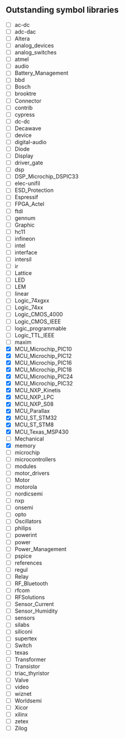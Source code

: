 ## Outstanding symbol libraries

- [ ] ac-dc
- [ ] adc-dac
- [ ] Altera
- [ ] analog_devices
- [ ] analog_switches
- [ ] atmel
- [ ] audio
- [ ] Battery_Management
- [ ] bbd
- [ ] Bosch
- [ ] brooktre
- [ ] Connector
- [ ] contrib
- [ ] cypress
- [ ] dc-dc
- [ ] Decawave
- [ ] device
- [ ] digital-audio
- [ ] Diode
- [ ] Display
- [ ] driver_gate
- [ ] dsp
- [ ] DSP_Microchip_DSPIC33
- [ ] elec-unifil
- [ ] ESD_Protection
- [ ] Espressif
- [ ] FPGA_Actel
- [ ] ftdi
- [ ] gennum
- [ ] Graphic
- [ ] hc11
- [ ] infineon
- [ ] intel
- [ ] interface
- [ ] intersil
- [ ] ir
- [ ] Lattice
- [ ] LED
- [ ] LEM
- [ ] linear
- [ ] Logic_74xgxx
- [ ] Logic_74xx
- [ ] Logic_CMOS_4000
- [ ] Logic_CMOS_IEEE
- [ ] logic_programmable
- [ ] Logic_TTL_IEEE
- [ ] maxim
- [x] MCU_Microchip_PIC10
- [x] MCU_Microchip_PIC12
- [x] MCU_Microchip_PIC16
- [x] MCU_Microchip_PIC18
- [x] MCU_Microchip_PIC24
- [x] MCU_Microchip_PIC32
- [x] MCU_NXP_Kinetis
- [x] MCU_NXP_LPC
- [x] MCU_NXP_S08
- [x] MCU_Parallax
- [x] MCU_ST_STM32
- [x] MCU_ST_STM8
- [x] MCU_Texas_MSP430
- [ ] Mechanical
- [x] memory
- [ ] microchip
- [ ] microcontrollers
- [ ] modules
- [ ] motor_drivers
- [ ] Motor
- [ ] motorola
- [ ] nordicsemi
- [ ] nxp
- [ ] onsemi
- [ ] opto
- [ ] Oscillators
- [ ] philips
- [ ] powerint
- [ ] power
- [ ] Power_Management
- [ ] pspice
- [ ] references
- [ ] regul
- [ ] Relay
- [ ] RF_Bluetooth
- [ ] rfcom
- [ ] RFSolutions
- [ ] Sensor_Current
- [ ] Sensor_Humidity
- [ ] sensors
- [ ] silabs
- [ ] siliconi
- [ ] supertex
- [ ] Switch
- [ ] texas
- [ ] Transformer
- [ ] Transistor
- [ ] triac_thyristor
- [ ] Valve
- [ ] video
- [ ] wiznet
- [ ] Worldsemi
- [ ] Xicor
- [ ] xilinx
- [ ] zetex
- [ ] Zilog
